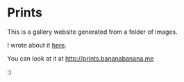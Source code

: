 # Prints

This is a gallery website generated from a folder of images.

I wrote about it [here](http://www.murilopolese.com/blog/2021-02-prints).

You can look at it at http://prints.bananabanana.me

:)

